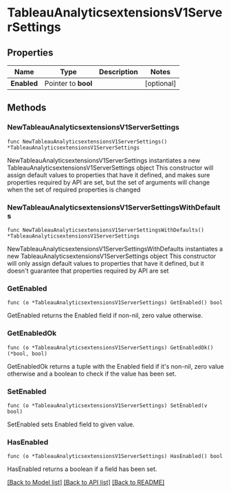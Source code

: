 # TableauAnalyticsextensionsV1ServerSettings

## Properties

Name | Type | Description | Notes
------------ | ------------- | ------------- | -------------
**Enabled** | Pointer to **bool** |  | [optional] 

## Methods

### NewTableauAnalyticsextensionsV1ServerSettings

`func NewTableauAnalyticsextensionsV1ServerSettings() *TableauAnalyticsextensionsV1ServerSettings`

NewTableauAnalyticsextensionsV1ServerSettings instantiates a new TableauAnalyticsextensionsV1ServerSettings object
This constructor will assign default values to properties that have it defined,
and makes sure properties required by API are set, but the set of arguments
will change when the set of required properties is changed

### NewTableauAnalyticsextensionsV1ServerSettingsWithDefaults

`func NewTableauAnalyticsextensionsV1ServerSettingsWithDefaults() *TableauAnalyticsextensionsV1ServerSettings`

NewTableauAnalyticsextensionsV1ServerSettingsWithDefaults instantiates a new TableauAnalyticsextensionsV1ServerSettings object
This constructor will only assign default values to properties that have it defined,
but it doesn't guarantee that properties required by API are set

### GetEnabled

`func (o *TableauAnalyticsextensionsV1ServerSettings) GetEnabled() bool`

GetEnabled returns the Enabled field if non-nil, zero value otherwise.

### GetEnabledOk

`func (o *TableauAnalyticsextensionsV1ServerSettings) GetEnabledOk() (*bool, bool)`

GetEnabledOk returns a tuple with the Enabled field if it's non-nil, zero value otherwise
and a boolean to check if the value has been set.

### SetEnabled

`func (o *TableauAnalyticsextensionsV1ServerSettings) SetEnabled(v bool)`

SetEnabled sets Enabled field to given value.

### HasEnabled

`func (o *TableauAnalyticsextensionsV1ServerSettings) HasEnabled() bool`

HasEnabled returns a boolean if a field has been set.


[[Back to Model list]](../README.md#documentation-for-models) [[Back to API list]](../README.md#documentation-for-api-endpoints) [[Back to README]](../README.md)


